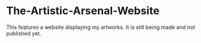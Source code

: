 # The-Artistic-Arsenal-Website
This features a website displaying my artworks. It is still being made and not published yet.
